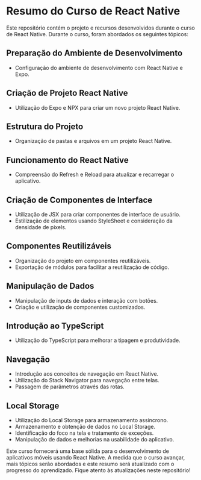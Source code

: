 # Resumo do Curso de React Native

Este repositório contém o projeto e recursos desenvolvidos durante o curso de React Native. Durante o curso, foram abordados os seguintes tópicos:

## Preparação do Ambiente de Desenvolvimento
- Configuração do ambiente de desenvolvimento com React Native e Expo.

## Criação de Projeto React Native
- Utilização do Expo e NPX para criar um novo projeto React Native.

## Estrutura do Projeto
- Organização de pastas e arquivos em um projeto React Native.

## Funcionamento do React Native
- Compreensão do Refresh e Reload para atualizar e recarregar o aplicativo.

## Criação de Componentes de Interface
- Utilização de JSX para criar componentes de interface de usuário.
- Estilização de elementos usando StyleSheet e consideração da densidade de pixels.

## Componentes Reutilizáveis
- Organização do projeto em componentes reutilizáveis.
- Exportação de módulos para facilitar a reutilização de código.

## Manipulação de Dados
- Manipulação de inputs de dados e interação com botões.
- Criação e utilização de componentes customizados.

## Introdução ao TypeScript
- Utilização do TypeScript para melhorar a tipagem e produtividade.

## Navegação
- Introdução aos conceitos de navegação em React Native.
- Utilização do Stack Navigator para navegação entre telas.
- Passagem de parâmetros através das rotas.

## Local Storage
- Utilização do Local Storage para armazenamento assíncrono.
- Armazenamento e obtenção de dados no Local Storage.
- Identificação do foco na tela e tratamento de exceções.
- Manipulação de dados e melhorias na usabilidade do aplicativo.

Este curso fornecerá uma base sólida para o desenvolvimento de aplicativos móveis usando React Native. A medida que o curso avançar, mais tópicos serão abordados e este resumo será atualizado com o progresso do aprendizado. Fique atento às atualizações neste repositório!

